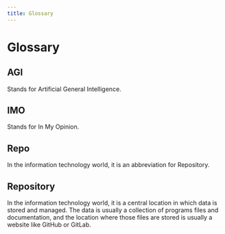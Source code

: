 ```yaml
---
title: Glossary
---
```


# Glossary

## AGI
Stands for Artificial General Intelligence.

## IMO
Stands for In My Opinion.

## Repo
In the information technology world, it is an abbreviation for Repository.

## Repository
In the information technology world, it is a central location in which data is stored and managed. The data is usually
a collection of programs files and documentation, and the location where those files are stored is usually a website
like GitHub or GitLab.
